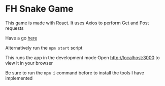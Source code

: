 # FH Snake Game

This game is made with React. It uses Axios to perform Get and Post requests

Have a go [here](https://fh-snake-game.netlify.app)

Alternatively run the `npm start` script

This runs the app in the development mode
Open [http://localhost:3000](http://localhost:3000) to view it in your browser

Be sure to run the `npm i` command before to install the tools I have implemented
